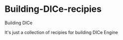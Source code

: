 # Building-DICe-recipies
Building DICe

It's just a collection of recipies for building DICe Engine
